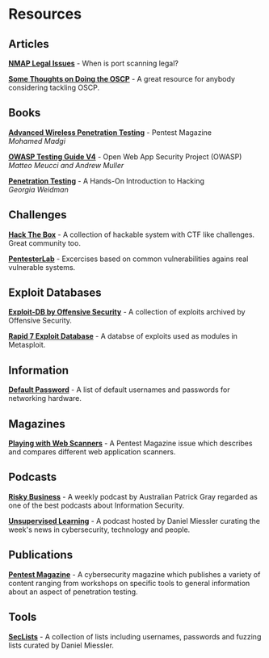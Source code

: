 # Resources

## Articles

[**NMAP Legal Issues**](https://nmap.org/book/legal-issues.html) - When is port scanning legal?

[**Some Thoughts on Doing the OSCP**](https://xapax.github.io/blog/2017/01/14/OSCP.html) - A great resource for anybody considering tackling OSCP.

## Books

[**Advanced Wireless Penetration Testing**](https://pentestmag.com/product/advanced-wireless-penetration-testing-w15/) - Pentest Magazine  
_Mohamed Madgi_

[**OWASP Testing Guide V4**](https://www.owasp.org/index.php/Category:OWASP_Testing_Project) - Open Web App Security Project (OWASP)  
_Matteo Meucci and Andrew Muller_

[**Penetration Testing**](https://www.nostarch.com/pentesting) - A Hands-On Introduction to Hacking  
 _Georgia Weidman_

## Challenges
[**Hack The Box**](https://www.hackthebox.eu/) - A collection of hackable system with CTF like challenges. Great community too.

[**PentesterLab**](https://pentesterlab.com) - Excercises based on common vulnerabilities agains real vulnerable systems.

## Exploit Databases

[**Exploit-DB by Offensive Security**](https://www.exploit-db.com/) - A collection of exploits archived by Offensive Security.

[**Rapid 7 Exploit Database**](https://www.rapid7.com/db/modules) - A databse of exploits used as modules in Metasploit.

## Information

[**Default Password**](http://www.defaultpassword.com/) - A list of default usernames and passwords for networking hardware.

## Magazines

[**Playing with Web Scanners**](https://pentestmag.com/download/pentest-playing-web-scanners/) - A Pentest Magazine issue which describes and compares different web application scanners.

## Podcasts

[**Risky Business**](https://risky.biz/) - A weekly podcast by Australian Patrick Gray regarded as one of the best podcasts about Information Security.

[**Unsupervised Learning**](https://danielmiessler.com/podcast/) - A podcast hosted by Daniel Miessler curating the week's news in cybersecurity, technology and people.

## Publications

[**Pentest Magazine**](https://pentestmag.com/) - A cybersecurity magazine which publishes a variety of content ranging from workshops on specific tools to general information about an aspect of penetration testing.

## Tools

[**SecLists**](https://github.com/danielmiessler/SecLists) - A collection of lists including usernames, passwords and fuzzing lists curated by Daniel Miessler.
